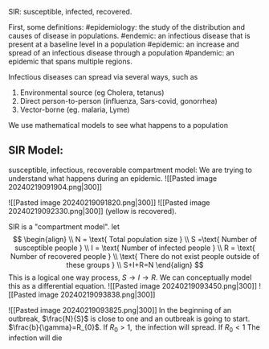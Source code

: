 SIR: susceptible, infected, recovered.

First, some definitions:
#epidemiology: the study of the distribution and causes of disease in populations.
#endemic: an infectious disease that is present at a baseline level in a population
#epidemic: an increase and spread of an infectious disease through a population
#pandemic: an epidemic that spans multiple regions.


Infectious diseases can spread via several ways, such as
1) Environmental source (eg Cholera, tetanus)
2) Direct person-to-person (influenza, Sars-covid, gonorrhea)
3) Vector-borne (eg. malaria, Lyme)

We use mathematical models to see what happens to a population


## SIR Model:
susceptible, infectious, recoverable compartment model:
We are trying to understand what happens during an epidemic. 
![[Pasted image 20240219091904.png|300]]


![[Pasted image 20240219091820.png|300]]
![[Pasted image 20240219092330.png|300]]
(yellow is recovered).

SIR is a "compartment model".
let
$$
\begin{align} \\
N = \text{ Total population size } \\
S =\text{ Number of susceptible people } \\
I = \text{ Number of infected people } \\
R = \text{ Number of recovered people } \\
\text{ There do not exist people outside of these groups } \\
S+I+R=N
\end{align}
$$
This is a logical one way process, $S\to I\to R$.
We can conceptually model this as a differential equation.
![[Pasted image 20240219093450.png|300]]
![[Pasted image 20240219093838.png|300]]

![[Pasted image 20240219093825.png|300]]
In the beginning of an outbreak, $\frac{N}{S}$ is close to one and an outbreak is going to start. $\frac{b}{\gamma}=R_{0}$. If $R_{0}>1,\text{ the infection will spread. If } R_{0}<1\text{ The infection will die }$

